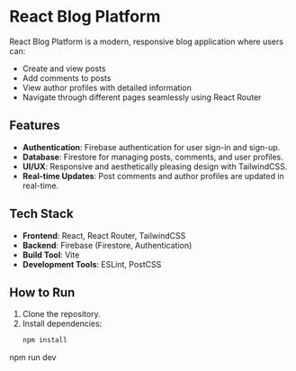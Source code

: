 # React Blog Platform

React Blog Platform is a modern, responsive blog application where users can:
- Create and view posts
- Add comments to posts
- View author profiles with detailed information
- Navigate through different pages seamlessly using React Router

## Features
- **Authentication**: Firebase authentication for user sign-in and sign-up.
- **Database**: Firestore for managing posts, comments, and user profiles.
- **UI/UX**: Responsive and aesthetically pleasing design with TailwindCSS.
- **Real-time Updates**: Post comments and author profiles are updated in real-time.

## Tech Stack
- **Frontend**: React, React Router, TailwindCSS
- **Backend**: Firebase (Firestore, Authentication)
- **Build Tool**: Vite
- **Development Tools**: ESLint, PostCSS

## How to Run
1. Clone the repository.
2. Install dependencies:
   ```bash
   npm install
npm run dev
